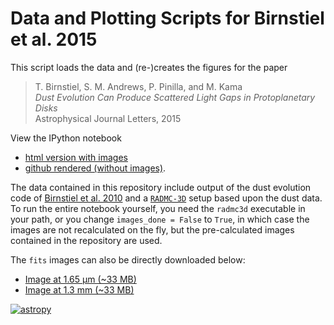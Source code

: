 # Data and Plotting Scripts for Birnstiel et al. 2015
This script loads the data and (re-)creates the figures for the paper

> T\. Birnstiel, S. M. Andrews, P. Pinilla, and M. Kama  
> *Dust Evolution Can Produce Scattered Light Gaps in Protoplanetary Disks*  
> Astrophysical Journal Letters, 2015

View the IPython notebook

- [html version with images](https://htmlpreview.github.io/?https://github.com/birnstiel/Birnstiel2015_scripts/blob/master/make_figures.html)
- [github rendered (without images)](https://github.com/birnstiel/Birnstiel2015_scripts/blob/master/make_figures.ipynb).

The data contained in this repository include output of the dust evolution code of [Birnstiel et al. 2010](http://adsabs.harvard.edu/abs/2010A%26A...513A..79B) and a [`RADMC-3D`](http://www.ita.uni-heidelberg.de/~dullemond/software/radmc-3d/) setup based upon the dust data. To run the entire notebook yourself, you need the `radmc3d` executable in your path, or you change `images_done = False` to `True`, in which case the images are not recalculated on the fly, but the pre-calculated images contained in the repository are used.

The `fits` images can also be directly downloaded below:

- [Image at 1.65 µm (~33 MB)](https://raw.githubusercontent.com/birnstiel/Birnstiel2015_scripts/master/radmc_data/data_disklifetime_mstar07_mratio1_rc200_vf10_alpha3_static_243_1e%2B06/paperimage_1.65micron.fits)
- [Image at 1.3 mm (~33 MB)](https://raw.githubusercontent.com/birnstiel/Birnstiel2015_scripts/master/radmc_data/data_disklifetime_mstar07_mratio1_rc200_vf10_alpha3_static_243_1e%2B06/paperimage_1300micron.fits)

[![astropy](http://img.shields.io/badge/powered%20by-AstroPy-orange.svg?style=flat)](http://www.astropy.org/)